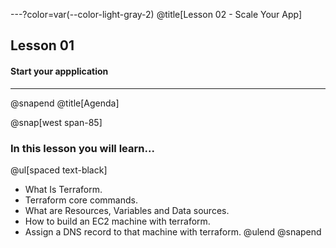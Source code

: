 ---?color=var(--color-light-gray-2)
@title[Lesson 02 - Scale Your App]

## Lesson 01
#### Start your appplication

---

@snapend
@title[Agenda]

@snap[west span-85]
### In this lesson you will learn...

@ul[spaced text-black]
- What Is Terraform.
- Terraform core commands.
- What are Resources, Variables and Data sources.
- How to build an EC2 machine with terraform.
- Assign a DNS record to that machine with terraform.
@ulend
@snapend
